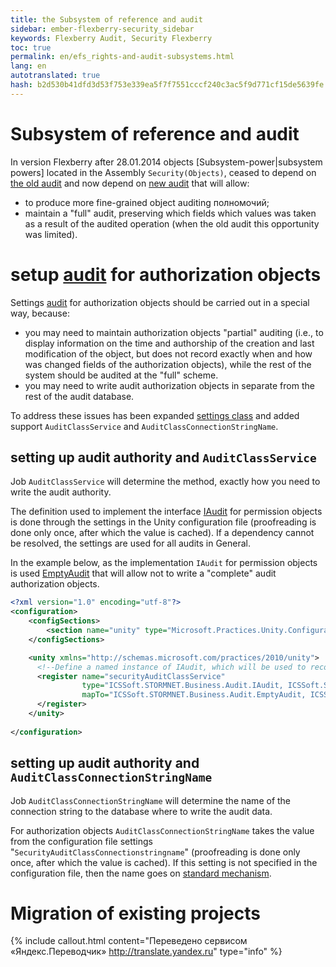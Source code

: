 ```yaml
--- 
title: the Subsystem of reference and audit 
sidebar: ember-flexberry-security_sidebar 
keywords: Flexberry Audit, Security Flexberry 
toc: true 
permalink: en/efs_rights-and-audit-subsystems.html 
lang: en 
autotranslated: true 
hash: b2d530b41dfd3d53f753e339ea5f7f7551cccf240c3ac5f9d771cf15de5639fe 
--- 
```


# Subsystem of reference and audit 
In version Flexberry after 28.01.2014 objects [Subsystem-power|subsystem powers] located in the Assembly `Security(Objects)`, ceased to depend on [the old audit](efs_audit.html) and now depend on [new audit](fa_audit-web.html) that will allow: 
* to produce more fine-grained object auditing полномочий; 
* maintain a "full" audit, preserving which fields which values was taken as a result of the audited operation (when the old audit this opportunity was limited). 

# setup [audit](fa_audit-web.html) for authorization objects 
Settings [audit](fa_audit-web.html) for authorization objects should be carried out in a special way, because: 
* you may need to maintain authorization objects "partial" auditing (i.e., to display information on the time and authorship of the creation and last modification of the object, but does not record exactly when and how was changed fields of the authorization objects), while the rest of the system should be audited at the "full" scheme. 
* you may need to write audit authorization objects in separate from the rest of the audit database. 

To address these issues has been expanded [settings class](fa_audit-web.html) and added support `AuditClassService` and `AuditClassConnectionStringName`. 

## setting up audit authority and `AuditClassService` 
Job `AuditClassService` will determine the method, exactly how you need to write the audit authority. 

The definition used to implement the interface [IAudit](efs_i-audit.html) for permission objects is done through the settings in the Unity configuration file (proofreading is done only once, after which the value is cached). If a dependency cannot be resolved, the settings are used for all audits in General. 

In the example below, as the implementation `IAudit` for permission objects is used [EmptyAudit](efs_i-audit.html) that will allow not to write a "complete" audit authorization objects. 

```xml
<?xml version="1.0" encoding="utf-8"?>
<configuration>
	<configSections>
		<section name="unity" type="Microsoft.Practices.Unity.Configuration.UnityConfigurationSection, Microsoft.Practices.Unity.Configuration"/>
	</configSections>

	<unity xmlns="http://schemas.microsoft.com/practices/2010/unity">
	  <!--Define a named instance of IAudit, which will be used to record audit authorization objects.-->
      <register name="securityAuditClassService"
				type="ICSSoft.STORMNET.Business.Audit.IAudit, ICSSoft.STORMNET.Business"
				mapTo="ICSSoft.STORMNET.Business.Audit.EmptyAudit, ICSSoft.STORMNET.Business">
      </register>
	</unity>
	
</configuration>
``` 

## setting up audit authority and `AuditClassConnectionStringName` 
Job `AuditClassConnectionStringName` will determine the name of the connection string to the database where to write the audit data. 

For authorization objects `AuditClassConnectionStringName` takes the value from the configuration file settings "`SecurityAuditClassConnectionstringname`" (proofreading is done only once, after which the value is cached). If this setting is not specified in the configuration file, then the name goes on [standard mechanism](efs_data-service-for-audit.html).

# Migration of existing projects 



{% include callout.html content="Переведено сервисом «Яндекс.Переводчик» <http://translate.yandex.ru>" type="info" %}
